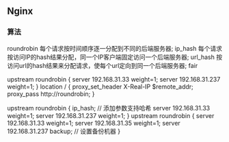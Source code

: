 ## Nginx

### 算法
roundrobin 每个请求按时间顺序逐一分配到不同的后端服务器;
ip_hash 每个请求按访问IP的hash结果分配，同一个IP客户端固定访问一个后端服务器;
url_hash 按访问url的hash结果来分配请求，使每个url定向到同一个后端服务器;
fair 

upstream roundrobin {
    server 192.168.31.33 weight=1;
    server 192.168.31.237 weight=1;
}
location / {
    proxy_set_header X-Real-IP $remote_addr;
    proxy_pass http://roundrobin;
}

upstream roundrobin {
	ip_hash; // 添加参数支持哈希
	server 192.168.31.33 weight=1;
	server 192.168.31.237 weight=1;
}
upstream roundrobin {
	server 192.168.31.33 weight=1;
	server 192.168.31.35 weight=1;
	server 192.168.31.237 backup; // 设置备份机器
}